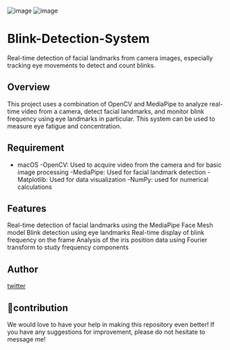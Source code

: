 
![image](https://github.com/s0ma0000/Blink-Detection-System/tree/main/image/figure1.png)
![image](https://github.com/s0ma0000/Blink-Detection-System/tree/main/image/figure2.png)

# Blink-Detection-System
Real-time detection of facial landmarks from camera images, especially tracking eye movements to detect and count blinks.

## Overview

This project uses a combination of OpenCV and MediaPipe to analyze real-time video from a camera, detect facial landmarks, and monitor blink frequency using eye landmarks in particular. This system can be used to measure eye fatigue and concentration.

## Requirement

- macOS
-OpenCV: Used to acquire video from the camera and for basic image processing
-MediaPipe: Used for facial landmark detection
-Matplotlib: Used for data visualization
-NumPy: used for numerical calculations

## Features

Real-time detection of facial landmarks using the MediaPipe Face Mesh model
Blink detection using eye landmarks
Real-time display of blink frequency on the frame
Analysis of the iris position data using Fourier transform to study frequency components

## Author

[twitter](https://twitter.com/kakedasiseinen)

## 🐶contribution

We would love to have your help in making this repository even better! If you have any suggestions for improvement, please do not hesitate to message me!
